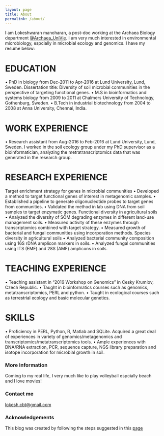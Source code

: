 ```yaml
---
layout: page
title: About
permalink: /about/
---
```


I am Lokeshwaran manoharan, a post-doc working at the Archaea Biology department [@Archaea_UniVie](https://twitter.com/Archaea_Vienna). I am very much interested in environmental microbiology, espcially in microbial ecology and genomics. I have my resume below:

# EDUCATION
  • PhD in biology from Dec-2011 to Apr-2016 at Lund University, Lund, Sweden.
      Dissertation title: Diversity of soil microbial communities in the perspective of targeting functional genes.
  • M.S in bioinformatics and systems biology from 2009 to 2011 at Chalmers University of
    Technology, Gothenburg, Sweden.
  • B.Tech in industrial biotechnology from 2004 to 2008 at Anna University, Chennai, India.

# WORK EXPERIENCE
  • Research assistant from Aug-2016 to Feb-2016 at Lund University, Lund, Sweden. I worked in
    the soil ecology group under my PhD supervisor as a bioinformatician, analyzing the
    metratranscriptomics data that was generated in the research group.

# RESEARCH EXPERIENCE
  Target enrichment strategy for genes in microbial communities
    • Developed a method to target functional genes of interest in metagenomic samples.
    • Established a pipeline to generate oligonucleotide probes to target genes from communities.
    • Validated the method in lab using DNA from soil samples to target enzymatic genes.
  Functional diversity in agricultural soils
    • Analyzed the diversity of SOM degrading enzymes in different land-use management soils.
    • Measured activity of these enzymes through transcriptomics combined with target strategy.
    • Measured growth of bacterial and fungal communities using incorporation methods.
  Species diversity in agricultural soils
    • Analyzed bacterial community composition using 16S rDNA amplicon markers in soils.
    • Analyzed fungal communities using ITS (EMF) and 28S (AMF) amplicons in soils.

# TEACHING EXPERIENCE
  • Teaching assistant in “2016 Workshop on Genomics” in Cesky Krumlov, Czech Republic.
  • Taught in bioinformatics courses such as genomics, metatranscriptomics, PERL and python.
  • Taught in ecological courses such as terrestrial ecology and basic molecular genetics.

# SKILLS
  • Proficiency in PERL, Python, R, Matlab and SQLite. Acquired a great deal of experiences in
    variety of genomics/metagenomics and transcriptomics/metatranscriptomics tools.
  • Ample experiences with DNA/RNA extraction, PCR, sequence capture, NGS library preparation
    and isotope incorporation for microbial growth in soil.

### More Information

Coming to my real life, I very much like to play volleyball espcially beach and I love movies! 

### Contact me

[lokesh.cbt@gmail.com](mailto:lokesh.cbt@gmail.com)

### Acknowledgements

This blog was created by following the steps suggested in this [page](https://www.smashingmagazine.com/2014/08/build-blog-jekyll-github-pages/)
